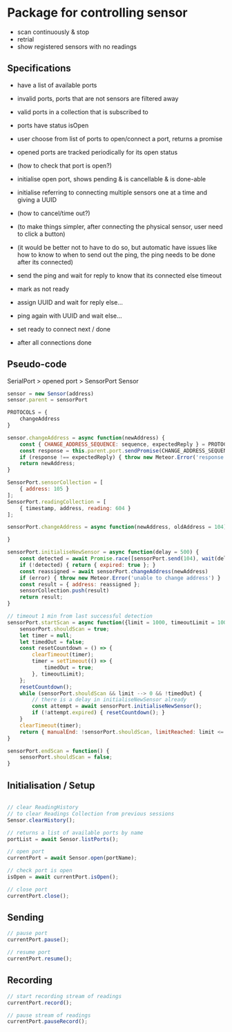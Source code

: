 # Package for controlling sensor

- scan continuously & stop
- retrial
- show registered sensors with no readings

## Specifications
- have a list of available ports
- invalid ports, ports that are not sensors are filtered away
- valid ports in a collection that is subscribed to
- ports have status isOpen

- user choose from list of ports to open/connect a port, returns a promise
- opened ports are tracked periodically for its open status
- (how to check that port is open?)

- initialise open port, shows pending & is cancellable & is done-able
- initialise referring to connecting multiple sensors one at a time and giving a UUID
- (how to cancel/time out?)
- (to make things simpler, after connecting the physical sensor, user need to click a button)
- (it would be better not to have to do so, but automatic have issues like how to know to when to send out the ping, the ping needs to be done after its connected)

- send the ping and wait for reply to know that its connected else timeout
- mark as not ready
- assign UUID and wait for reply else...
- ping again with UUID and wait else...
- set ready to connect next / done

- after all connections done

## Pseudo-code

SerialPort > opened port > SensorPort
Sensor

```js
sensor = new Sensor(address)
sensor.parent = sensorPort

PROTOCOLS = {
	changeAddress 
}

sensor.changeAddress = async function(newAddress) {
	const { CHANGE_ADDRESS_SEQUENCE: sequence, expectedReply } = PROTOCOLS.changeAddress(newAddress)
	const response = this.parent.port.sendPromise(CHANGE_ADDRESS_SEQUENCE)
	if (response !== expectedReply) { throw new Meteor.Error('response mismatch') }
	return newAddress;
}
```


```js
SensorPort.sensorCollection = [
	{ address: 105 }
];
SensorPort.readingCollection = [
	{ timestamp, address, reading: 604 }
];

sensorPort.changeAddress = async function(newAddress, oldAddress = 104) {

}

sensorPort.initialiseNewSensor = async function(delay = 500) {
	const detected = await Promise.race([sensorPort.send(104), wait(delay)]);
	if (!detected) { return { expired: true }; }
	const reassigned = await sensorPort.changeAddress(newAddress)
	if (error) { throw new Meteor.Error('unable to change address') }
	const result = { address: reassigned };
	sensorCollection.push(result)
	return result;
}

// timeout 1 min from last successful detection
sensorPort.startScan = async function({limit = 1000, timeoutLimit = 1000*60*1}) {
	sensorPort.shouldScan = true;
	let timer = null;
	let timedOut = false;
	const resetCountdown = () => {
		clearTimeout(timer);
		timer = setTimeout(() => {
			timedOut = true;
		}, timeoutLimit);
	};
	resetCountdown();
	while (sensorPort.shouldScan && limit --> 0 && !timedOut) {
		// there is a delay in initialiseNewSensor already
		const attempt = await sensorPort.initialiseNewSensor();
		if (!attempt.expired) { resetCountdown(); }
	}
	clearTimeout(timer);
	return { manualEnd: !sensorPort.shouldScan, limitReached: limit <= 0, timedOut };
}

sensorPort.endScan = function() {
	sensorPort.shouldScan = false;
}
```

## Initialisation / Setup
```js

// clear ReadingHistory
// to clear Readings Collection from previous sessions
Sensor.clearHistory();

// returns a list of available ports by name
portList = await Sensor.listPorts();

// open port
currentPort = await Sensor.open(portName);

// check port is open
isOpen = await currentPort.isOpen();

// close port
currentPort.close();
```

## Sending
```js
// pause port
currentPort.pause();

// resume port
currentPort.resume();
```
 ## Recording
 ```js
 // start recording stream of readings
 currentPort.record();

 // pause stream of readings
 currentPort.pauseRecord();
 ```